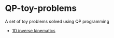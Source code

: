 # QP-toy-problems
A set of toy problems solved using QP programming

- [1D inverse kinematics](1d_inverse_kinematics)
